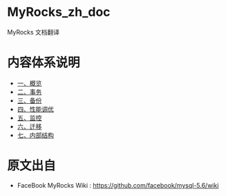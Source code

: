 # MyRocks_zh_doc
MyRocks 文档翻译

# 内容体系说明
* [一、概览](#概览)
* [二、事务](#事务)
* [三、备份](#备份)
* [四、性能调优](#性能调优)
* [五、监控](#监控)
* [六、迁移](#迁移)
* [七、内部结构](#内部结构)

# 原文出自

* FaceBook MyRocks Wiki : https://github.com/facebook/mysql-5.6/wiki


